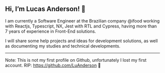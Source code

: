 ## Hi, I’m Lucas Anderson! 🌟 

I am currently a Software Engineer at the Brazilian company @ifood working with Reactjs, Typescript, NX, Jest with RTL and Cypress, having more than 7 years of experience in Front-End solutions.

I will share some help projects and ideas for development solutions, as well as documenting my studies and technical developments.

----

Note: This is not my first profile on Github, unfortunately I lost my first account. RIP: https://github.com/LuAnderson 🙏
